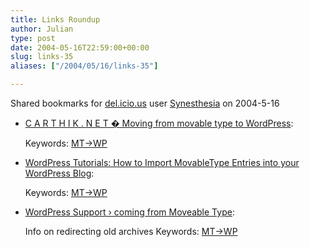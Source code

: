 ```yaml
---
title: Links Roundup
author: Julian
type: post
date: 2004-05-16T22:59:00+00:00
slug: links-35 
aliases: ["/2004/05/16/links-35"]

---
```

Shared bookmarks for [del.icio.us][1] user  [Synesthesia][2] on 2004-5-16

  * [C A R T H I K . N E T � Moving from movable type to WordPress][3]:
   
    Keywords: [MT->WP][4]
  * [WordPress Tutorials: How to Import MovableType Entries into your WordPress Blog][5]:
   
    Keywords: [MT->WP][4]
  * [WordPress Support › coming from Moveable Type][6]:
  
    Info on redirecting old archives Keywords: [MT->WP][4]

 [1]: https://del.icio.us/
 [2]: https://del.icio.us/synesthesia
 [3]: https://blog.carthik.net/vault/2004/05/14/movabletype-to-wordpress/ "https://blog.carthik.net/vault/2004/05/14/movabletype-to-wordpress/"
 [4]: https://del.icio.us/synesthesia/MT->WP
 [5]: https://carthik.net/wpdocs/importmt.html "https://carthik.net/wpdocs/importmt.html"
 [6]: https://wordpress.org/support/3/3670 "https://wordpress.org/support/3/3670"